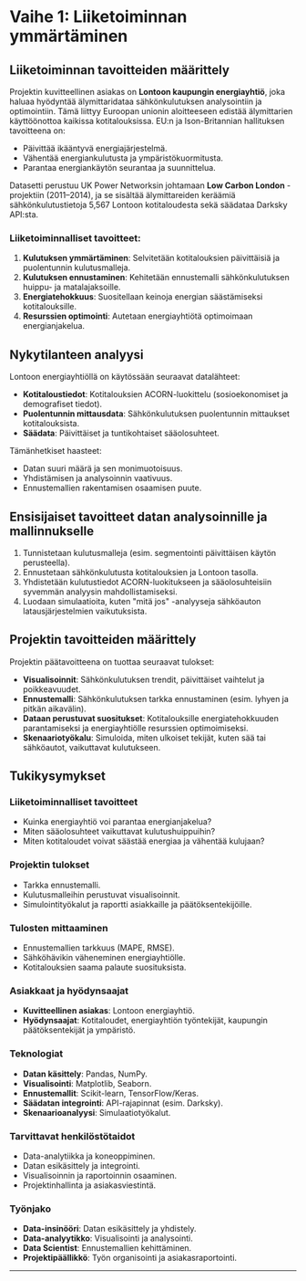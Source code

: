 # Vaihe 1: Liiketoiminnan ymmärtäminen

## Liiketoiminnan tavoitteiden määrittely
Projektin kuvitteellinen asiakas on **Lontoon kaupungin energiayhtiö**, joka haluaa hyödyntää älymittaridataa sähkönkulutuksen analysointiin ja optimointiin. Tämä liittyy Euroopan unionin aloitteeseen edistää älymittarien käyttöönottoa kaikissa kotitalouksissa. EU:n ja Ison-Britannian hallituksen tavoitteena on:
- Päivittää ikääntyvä energiajärjestelmä.
- Vähentää energiankulutusta ja ympäristökuormitusta.
- Parantaa energiankäytön seurantaa ja suunnittelua.

Datasetti perustuu UK Power Networksin johtamaan **Low Carbon London** -projektiin (2011–2014), ja se sisältää älymittareiden keräämiä sähkönkulutustietoja 5,567 Lontoon kotitaloudesta sekä säädataa Darksky API:sta.

### Liiketoiminnalliset tavoitteet:
1. **Kulutuksen ymmärtäminen**: Selvitetään kotitalouksien päivittäisiä ja puolentunnin kulutusmalleja.
2. **Kulutuksen ennustaminen**: Kehitetään ennustemalli sähkönkulutuksen huippu- ja matalajaksoille.
3. **Energiatehokkuus**: Suositellaan keinoja energian säästämiseksi kotitalouksille.
4. **Resurssien optimointi**: Autetaan energiayhtiötä optimoimaan energianjakelua.

## Nykytilanteen analyysi
Lontoon energiayhtiöllä on käytössään seuraavat datalähteet:
- **Kotitaloustiedot**: Kotitalouksien ACORN-luokittelu (sosioekonomiset ja demografiset tiedot).
- **Puolentunnin mittausdata**: Sähkönkulutuksen puolentunnin mittaukset kotitalouksista.
- **Säädata**: Päivittäiset ja tuntikohtaiset sääolosuhteet.

Tämänhetkiset haasteet:
- Datan suuri määrä ja sen monimuotoisuus.
- Yhdistämisen ja analysoinnin vaativuus.
- Ennustemallien rakentamisen osaamisen puute.

## Ensisijaiset tavoitteet datan analysoinnille ja mallinnukselle
1. Tunnistetaan kulutusmalleja (esim. segmentointi päivittäisen käytön perusteella).
2. Ennustetaan sähkönkulutusta kotitalouksien ja Lontoon tasolla.
3. Yhdistetään kulutustiedot ACORN-luokitukseen ja sääolosuhteisiin syvemmän analyysin mahdollistamiseksi.
4. Luodaan simulaatioita, kuten "mitä jos" -analyyseja sähköauton latausjärjestelmien vaikutuksista.

## Projektin tavoitteiden määrittely
Projektin päätavoitteena on tuottaa seuraavat tulokset:
- **Visualisoinnit**: Sähkönkulutuksen trendit, päivittäiset vaihtelut ja poikkeavuudet.
- **Ennustemalli**: Sähkönkulutuksen tarkka ennustaminen (esim. lyhyen ja pitkän aikavälin).
- **Dataan perustuvat suositukset**: Kotitalouksille energiatehokkuuden parantamiseksi ja energiayhtiölle resurssien optimoimiseksi.
- **Skenaariotyökalu**: Simuloida, miten ulkoiset tekijät, kuten sää tai sähköautot, vaikuttavat kulutukseen.

## Tukikysymykset

### Liiketoiminnalliset tavoitteet
- Kuinka energiayhtiö voi parantaa energianjakelua?
- Miten sääolosuhteet vaikuttavat kulutushuippuihin?
- Miten kotitaloudet voivat säästää energiaa ja vähentää kulujaan?

### Projektin tulokset
- Tarkka ennustemalli.
- Kulutusmalleihin perustuvat visualisoinnit.
- Simulointityökalut ja raportti asiakkaille ja päätöksentekijöille.

### Tulosten mittaaminen
- Ennustemallien tarkkuus (MAPE, RMSE).
- Sähköhävikin väheneminen energiayhtiölle.
- Kotitalouksien saama palaute suosituksista.

### Asiakkaat ja hyödynsaajat
- **Kuvitteellinen asiakas**: Lontoon energiayhtiö.
- **Hyödynsaajat**: Kotitaloudet, energiayhtiön työntekijät, kaupungin päätöksentekijät ja ympäristö.

### Teknologiat
- **Datan käsittely**: Pandas, NumPy.
- **Visualisointi**: Matplotlib, Seaborn.
- **Ennustemallit**: Scikit-learn, TensorFlow/Keras.
- **Säädatan integrointi**: API-rajapinnat (esim. Darksky).
- **Skenaarioanalyysi**: Simulaatiotyökalut.

### Tarvittavat henkilöstötaidot
- Data-analytiikka ja koneoppiminen.
- Datan esikäsittely ja integrointi.
- Visualisoinnin ja raportoinnin osaaminen.
- Projektinhallinta ja asiakasviestintä.

### Työnjako
- **Data-insinööri**: Datan esikäsittely ja yhdistely.
- **Data-analyytikko**: Visualisointi ja analysointi.
- **Data Scientist**: Ennustemallien kehittäminen.
- **Projektipäällikkö**: Työn organisointi ja asiakasraportointi.

---
